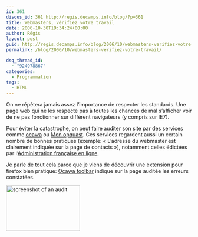 ```yaml
---
id: 361
disqus_id: 361 http://regis.decamps.info/blog/?p=361
title: Webmasters, vérifiez votre travail
date: 2006-10-30T19:34:24+00:00
author: Régis
layout: post
guid: http://regis.decamps.info/blog/2006/10/webmasters-verifiez-votre-travail/
permalink: /blog/2006/10/webmasters-verifiez-votre-travail/

dsq_thread_id:
  - "924978867"
categories:
  - Programmation
tags:
  - HTML
---
```

On ne répètera jamais assez l’importance de respecter les standards. Une page web qui ne les respecte pas à toutes les chances de mal s’afficher voir de ne pas fonctionner sur différent navigateurs (y compris sur IE7).

Pour éviter la catastrophe, on peut faire auditer son site par des services comme [ocawa](http://www.ocawa.com/) ou [Mon opquast](http://www.opquast.com/mon-opquast/). Ces services regardent aussi un certain nombre de bonnes pratiques (exemple: « L’adresse du webmaster est clairement indiquée sur la page de contacts »), notamment celles édictées par l’[Administration française en ligne](http://www.adele.gouv.fr/spip/article.php3?id_article=246).

Je parle de tout cela parce que je viens de découvrir une extension pour firefox bien pratique: [Ocawa toolbar](https://addons.mozilla.org/firefox/3624/) indique sur la page auditée les erreurs constatées.

<img src="http://addons.mozilla.org/images/previews/ocawatoolbar-1.jpg" alt="screenshot of an audit" width="200" height="123" />
